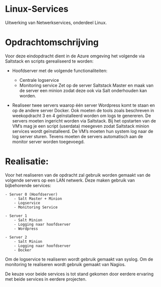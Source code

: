 # Linux-Services
Uitwerking van Netwerkservices, onderdeel Linux.



# Opdrachtomschrijving

Voor deze eindopdracht dient in de Azure omgeving het volgende via Saltstack en scripts gerealiseerd te worden:

- Hoofdserver met de volgende functionaliteiten:
	- Centrale logservice
	- Monitoring service
Zet op de server Saltstack Master en maak van de server een minion zodat deze ook via Salt onderhouden kan worden.
	
- Realiseer twee servers waarop één server Wordpress komt te staan en op de andere server Docker. Ook moeten de tools zoals beschreven in weekopdracht 3 en 4 geïnstalleerd worden om logs te genereren. De servers moeten ingericht worden via Saltstack. Bij het opstarten van de VM’s mag je een script (userdata) meegeven zodat Saltstack minion services wordt geïnstalleerd. De VM’s moeten hun system log naar de log server sturen. Tevens moeten de servers automatisch aan de monitor server worden toegevoegd.

# Realisatie:

Voor het realiseren van de opdracht zal gebruik worden gemaakt van de volgende servers op een LAN netwerk. Deze maken gebruik van bijbehorende services:

	- Server 0 (Hoofdserver)
		- Salt Master + Minion
		- Logservice 
		- Monitoring Service

	- Server 1
		- Salt Minion
		- Logging naar hoofdserver
		- Wordpress

	- Server 2
		- Salt Minion
		- Logging naar hoofdserver
		- Docker

Om de logservice te realiseren wordt gebruik gemaakt van syslog.
Om de monitoring te realiseren wordt gebruik gemaakt van Nagios.

De keuze voor beide services is tot stand gekomen door eerdere ervaring met beide services in eerdere projecten.

